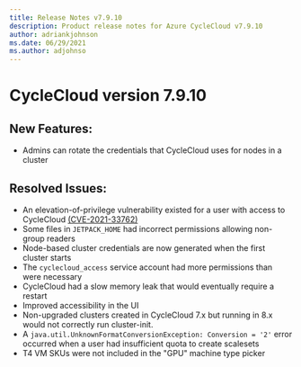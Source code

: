 ```yaml
---
title: Release Notes v7.9.10
description: Product release notes for Azure CycleCloud v7.9.10
author: adriankjohnson
ms.date: 06/29/2021
ms.author: adjohnso
---
```


# CycleCloud version 7.9.10

## New Features:
 * Admins can rotate the credentials that CycleCloud uses for nodes in a cluster

## Resolved Issues:
 * An elevation-of-privilege vulnerability existed for a user with access to CycleCloud [(CVE-2021-33762)](https://msrc.microsoft.com/update-guide/en-US/vulnerability/CVE-2021-33762)
 * Some files in `JETPACK_HOME` had incorrect permissions allowing non-group readers
 * Node-based cluster credentials are now generated when the first cluster starts
 * The `cyclecloud_access` service account had more permissions than were necessary
 * CycleCloud had a slow memory leak that would eventually require a restart
 * Improved accessibility in the UI
 * Non-upgraded clusters created in CycleCloud 7.x but running in 8.x would not correctly run cluster-init.
 * A `java.util.UnknownFormatConversionException: Conversion = '2'` error occurred when a user had insufficient quota to create scalesets
 * T4 VM SKUs were not included in the "GPU" machine type picker
